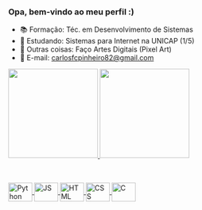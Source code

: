 ### Opa, bem-vindo ao meu perfil :)

- 📚 Formação: Téc. em Desenvolvimento de Sistemas
- 📝 Estudando: Sistemas para Internet na UNICAP (1/5)
- 🎲 Outras coisas: Faço Artes Digitais (Pixel Art)
- 📧 E-mail: carlosfcpinheiro82@gmail.com

 <div>
  <a href="https://github.com/carlosFcPinheiro">
  <img height="180em" src="https://github-readme-stats.vercel.app/api?username=CarlosfcPinheiro&show_icons=false&theme=tokyonight&include_all_commits=true&count_private=true"/>
  <img height="180em" src="https://github-readme-stats.vercel.app/api/top-langs/?username=CarlosfcPinheiro&layout=compact&langs_count=7&theme=tokyonight"/>
  <link rel="stylesheet" href="https://cdn.jsdelivr.net/gh/devicons/devicon@v2.14.0/devicon.min.css">
</div>
  
  ##
  
<div style="display: inline_block"><br>
  <img align="center" alt="Python" height="38" width="48" src="https://cdn.jsdelivr.net/gh/devicons/devicon/icons/python/python-original.svg">
  <img align="center" alt="JS" height="38" width="48" src="https://cdn.jsdelivr.net/gh/devicons/devicon/icons/javascript/javascript-original.svg">
  <img align="center" alt="HTML" height="38" width="48" src="https://cdn.jsdelivr.net/gh/devicons/devicon/icons/html5/html5-original.svg">
  <img align="center" alt="CSS" height="38" width="48" src="https://cdn.jsdelivr.net/gh/devicons/devicon/icons/css3/css3-original.svg">
  <img align="center" alt="C" height ="38" width="48" src="https://cdn.jsdelivr.net/gh/devicons/devicon/icons/c/c-original.svg">
          
</div>
  
  ##
